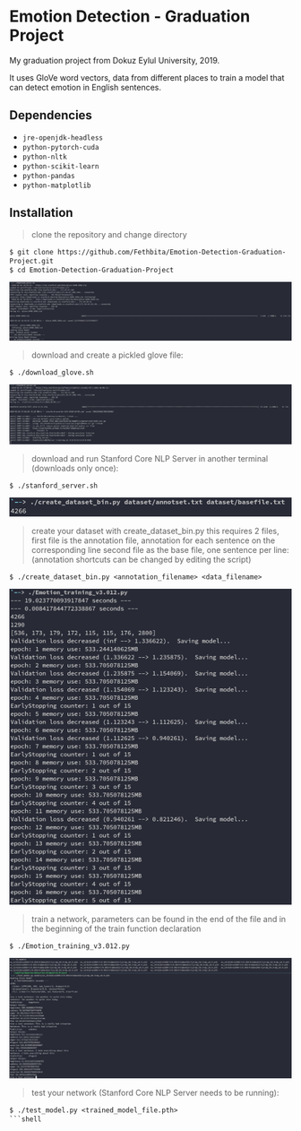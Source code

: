 # Emotion Detection - Graduation Project
My graduation project from Dokuz Eylul University, 2019.

It uses GloVe word vectors, data from different places to train a model that can detect emotion in English sentences.

## Dependencies
* `jre-openjdk-headless`
* `python-pytorch-cuda`
* `python-nltk`
* `python-scikit-learn`
* `python-pandas`
* `python-matplotlib`

## Installation

> clone the repository and change directory
```shell
$ git clone https://github.com/Fethbita/Emotion-Detection-Graduation-Project.git
$ cd Emotion-Detection-Graduation-Project
```

![Download and create glove bin](./images/glovescript.png)
> download and create a pickled glove file:
```shell
$ ./download_glove.sh
```

![Download and run Stanford Core NLP Server](./images/corenlpserver.png)
> download and run Stanford Core NLP Server in another terminal (downloads only once):
```shell
$ ./stanford_server.sh
```

![Create your dataset binary](./images/createdatasetbin.png)
> create your dataset with create_dataset_bin.py
> this requires 2 files, first file is the annotation file, annotation for each sentence on the corresponding line
> second file as the base file, one sentence per line:
> (annotation shortcuts can be changed by editing the script)
```shell
$ ./create_dataset_bin.py <annotation_filename> <data_filename>
```

![Train your network](./images/training.png)
> train a network, parameters can be found in the end of the file and in the beginning of the train function declaration
```shell
$ ./Emotion_training_v3.012.py
```

![Test your network](./images/test.png)

> test your network (Stanford Core NLP Server needs to be running):
```shell
$ ./test_model.py <trained_model_file.pth>
```shell
